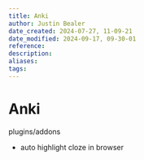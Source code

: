 ```yaml
---
title: Anki
author: Justin Bealer
date_created: 2024-07-27, 11-09-21
date_modified: 2024-09-17, 09-30-01
reference: 
description: 
aliases: 
tags: 
---
```

# Anki


plugins/addons
- auto highlight cloze in browser